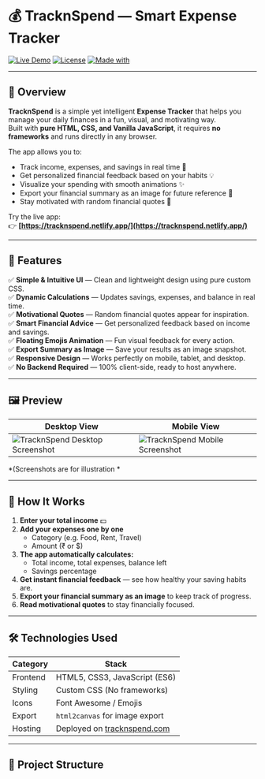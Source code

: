# 💰 TracknSpend — Smart Expense Tracker

[![Live Demo](https://img.shields.io/badge/Live%20Demo-tracknspend.netlify.app-green?style=for-the-badge)](https://tracknspend.netlify.app)
[![License](https://img.shields.io/badge/license-MIT-blue?style=for-the-badge)](#license)
[![Made with](https://img.shields.io/badge/Made%20With-HTML%2C%20CSS%2C%20JavaScript-orange?style=for-the-badge)](#technologies-used)

---

## 🌟 Overview

**TracknSpend** is a simple yet intelligent **Expense Tracker** that helps you manage your daily finances in a fun, visual, and motivating way.  
Built with **pure HTML, CSS, and Vanilla JavaScript**, it requires **no frameworks** and runs directly in any browser.

The app allows you to:
- Track income, expenses, and savings in real time 🧮  
- Get personalized financial feedback based on your habits 💡  
- Visualize your spending with smooth animations ✨  
- Export your financial summary as an image for future reference 📸  
- Stay motivated with random financial quotes 💬  

Try the live app:  
👉 **[https://tracknspend.netlify.app/](https://tracknspend.netlify.app/)**

---

## 🚀 Features

✅ **Simple & Intuitive UI** — Clean and lightweight design using pure custom CSS.  
✅ **Dynamic Calculations** — Updates savings, expenses, and balance in real time.  
✅ **Motivational Quotes** — Random financial quotes appear for inspiration.  
✅ **Smart Financial Advice** — Get personalized feedback based on income and savings.  
✅ **Floating Emojis Animation** — Fun visual feedback for every action.  
✅ **Export Summary as Image** — Save your results as an image snapshot.  
✅ **Responsive Design** — Works perfectly on mobile, tablet, and desktop.  
✅ **No Backend Required** — 100% client-side, ready to host anywhere.

---

## 🖼️ Preview

| Desktop View | Mobile View |
|---------------|-------------|
| ![TracknSpend Desktop Screenshot]([[https://tracknspend.netlify.app/](https://tracknspend.netlify.app/)](https://tracknspend.netlify.app/)/preview-desktop.png) | ![TracknSpend Mobile Screenshot](https://tracknspend.netlify.app//preview-mobile.png) |

*(Screenshots are for illustration *

---

## 🧠 How It Works

1. **Enter your total income** 💵  
2. **Add your expenses one by one**  
   - Category (e.g. Food, Rent, Travel)  
   - Amount (₹ or $)  
3. **The app automatically calculates:**
   - Total income, total expenses, balance left  
   - Savings percentage  
4. **Get instant financial feedback** — see how healthy your saving habits are.  
5. **Export your financial summary as an image** to keep track of progress.  
6. **Read motivational quotes** to stay financially focused.  

---

## 🛠️ Technologies Used

| Category | Stack |
|-----------|--------|
| Frontend | HTML5, CSS3, JavaScript (ES6) |
| Styling | Custom CSS (No frameworks) |
| Icons | Font Awesome / Emojis |
| Export | `html2canvas` for image export |
| Hosting | Deployed on [tracknspend.com](https://tracknspend.netlify.app/) |

---

## 📂 Project Structure


